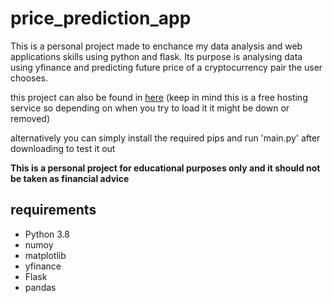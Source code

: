 # price_prediction_app
This is a personal project made to enchance my data analysis and web applications skills using python and flask. Its purpose is analysing data using yfinance and predicting future price of a cryptocurrency pair the user chooses.

this project can also be found in [here](http://struggl3r.pythonanywhere.com/) (keep in mind this is a free hosting service so depending on when you try to load it it might be down or removed)

alternatively you can simply install the required pips and run 'main.py' after downloading to test it out 

**This is a personal project for educational purposes only and it should not be taken as financial advice**

## requirements
- Python 3.8
- numoy
- matplotlib
- yfinance
- Flask
- pandas

